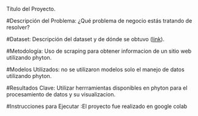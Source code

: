 Título del Proyecto.

#Descripción del Problema: ¿Qué problema de negocio estás tratando de resolver?

#Dataset: Descripción del dataset y de dónde se obtuvo ([link](https://en.wikipedia.org/wiki/2022_FIFA_World_Cup)).

#Metodología: Uso de scraping para obtener informacion de un sitio web utilizando phyton.

#Modelos Utilizados: no se utilizaron modelos solo el manejo de datos utilizando phyton.

#Resultados Clave: Utilizar herrramientas disponibles en phyton para el procesamiento de datos y su visualizacion.

#Instrucciones para Ejecutar :El proyecto fue realizado en google colab 

